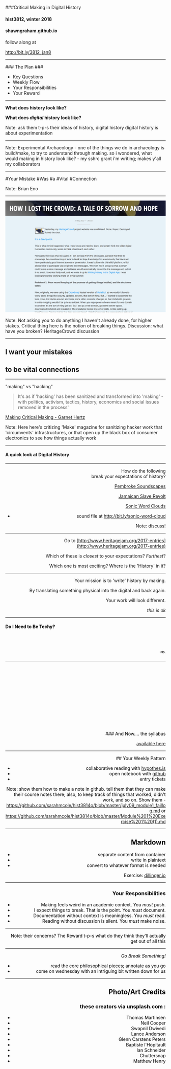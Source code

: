 <section data-background="3812/christopher-burns-360244.jpg">
</section>
<div align="left">


###Critical Making in Digital History

#### hist3812, winter 2018
#### shawngraham.github.io
follow along at

http://bit.ly/3812_jan8



---

<section data-background="3812/thomas-martinsen-2443.jpg">
</section>
<div align = "left">
### The Plan ###

+ Key Questions
+ Weekly Flow
+ Your Responsibilities
+ Your Reward


---
<section data-background="cl/neil-cooper-318875.jpg">

**What does history look like?**

**What does _digital_ history look like?**

Note:
ask them t-p-s their ideas of history, digital history
digital history is about experimentation

---
<section data-background="3812/swapnil-dwivedi-246205.jpg">

Note:
Experimental Archaeology - one of the things we do in archaeology is build/make, to try to understand through making. so i wondered, what would making in history look like? - my sshrc grant i'm writing; makes y'all my collaborators

---
<section data-background="3812/chuttersnap-478260.jpg">
<div align = "left">
#Your Mistake
#Was
#a
#Vital
#Connection


Note:
Brian Eno

---

![heritagecrowd](3812/heritagecrowd.png)

Note:
Not asking you to do anything I haven't already done, for higher stakes. Critical thing here is the notion of breaking things. Discussion: what have you broken? HeritageCrowd discussion

---

## I want your mistakes
## to be vital connections

---

"making" vs "hacking"

> It's as if 'hacking' has been sanitized and transformed into 'making' - with politics, activism, tactics, history, economics and social issues removed in the process'

[Making Critical Making - Garnet Hertz](http://conceptlab.com/criticalmaking/PDFs/CriticalMaking2012Hertz-Introduction-pp01to10-Hertz-MakingCriticalMaking.pdf)

Note:
Here here's critizing 'Make' magazine for sanitizing hacker work that 'circumvents' infrastructures, or that open up the black box of consumer electronics to see how things actually work

---

# A quick look at Digital History

---

<section data-background="3812/lance-anderson-59330.jpg">
    <div align="right">

How do the following<br> break your expectations of history?

[Pembroke Soundscapes](http://pembrokesoundscapes.ca)

[Jamaican Slave Revolt](http://revolt.axismaps.com/map/)

[Sonic Word Clouds](https://programminghistorian.org/posts/sonic-word-clouds)  
- sound file at http://bit.ly/sonic-word-cloud

Note:
discuss!

---

Go to [http://www.heritagejam.org/2017-entries](http://www.heritagejam.org/2017-entries)

Which of these is _closest_ to your expectations? _Furthest_?

Which one is most exciting? Where is the 'History' in it?

---

Your mission is to 'write' history by making.

By translating something physical into the digital and back again.

Your work will look different.

_this is ok_

---
<section data-background="3812/matthew-henry-7328.jpg">
<div align="left">
<h4> <font color="black">Do I Need to Be Techy?</h4>
</div>

<div align="right"><br><Br>
<h1><font color="black">No.</h1>
</div>

---

<section data-background="3812/glenn-carstens-peters-190592.jpg">
    <div align="right"><font color ="black">
<br><br><br><br><br><br><br><br><br><br><br><br>
### And Now.... the syllabus

[available here](https://shawngraham.github.io/hist3812w18/welcome/)

---

<section data-background="3812/baptiste-lhopitault-423840.jpg"></section>
<div align="right"><font color ="black">
## Your Weekly Pattern

+ collaborative reading with [hypothes.is](http://web.hypothes.is)
+ open notebook with [github](http://github.io)
+ entry tickets

Note:
show them how to make a note in github. tell them that they can make their course notes there; also, to keep track of things that worked, didn't work, and so on. Show them - https://github.com/sarahmcole/hist3814o/blob/master/july09_module1_faillog.md or https://github.com/sarahmcole/hist3814o/blob/master/Module%201%20Exercise%201%20(1).md

---

## Markdown

- separate content from container
- write in plaintext
- convert to whatever format is needed

Exercise: [dillinger.io](https://dillinger.io/)

---

### Your Responsibilities

- Making feels weird in an academic context. You *must* push.
- I expect things to break. That is the point. You *must* document.
- Documentation without context is meaningless. You *must* read.
- Reading without discussion is silent. You *must* make noise.

---

<section data-background="3812/ian-schneider-66374.jpg">

Note:
their concerns? The Reward
t-p-s what do they think they'll actually get out of all this


---

_Go Break Something!_

- read the core philosophical pieces; annotate as you go
- come on wednesday with an intriguing bit written down for us

---

## Photo/Art Credits
### these creators via unsplash.com :

+ Thomas Martinsen
+ Neil Cooper
+ Swapnil Dwivedi
+ Lance Anderson
+ Glenn Carstens Peters
+ Baptiste l'Hopitault
+ Ian Schneider
+ Chuttersnap
+ Matthew Henry
